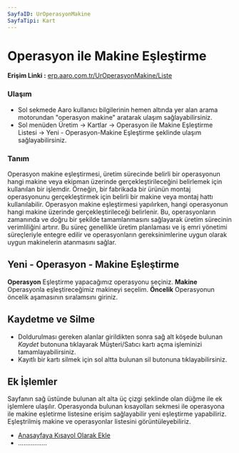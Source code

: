 ```yaml
---
SayfaID: UrOperasyonMakine
SayfaTipi: Kart
---
```


# Operasyon ile Makine Eşleştirme

**Erişim Linki :** [erp.aaro.com.tr/UrOperasyonMakine/Liste](erp.aaro.com.tr/UrOperasyonMakine/Liste)

### Ulaşım

- Sol sekmede Aaro kullanıcı bilgilerinin hemen altında yer alan arama motorundan "operasyon makine" aratarak ulaşım sağlayabilirsiniz.
- Sol menüden Üretim -> Kartlar -> Operasyon ile Makine Eşleştirme Listesi -> Yeni - Operasyon-Makine Eşleştirme şeklinde ulaşım sağlayabilirsiniz. 

### Tanım

Operasyon makine eşleştirmesi, üretim sürecinde belirli bir operasyonun hangi makine veya ekipman üzerinde gerçekleştirileceğini belirlemek için kullanılan bir işlemdir.
Örneğin, bir fabrikada bir ürünün montaj operasyonunu gerçekleştirmek için belirli bir makine veya montaj hattı kullanılabilir. 
Operasyon makine eşleştirmesi yapılırken, hangi operasyonun hangi makine üzerinde gerçekleştirileceği belirlenir. 
Bu, operasyonların zamanında ve doğru bir şekilde tamamlanmasını sağlayarak üretim sürecinin verimliliğini artırır.
Bu süreç genellikle üretim planlaması ve iş emri yönetimi süreçleriyle entegre edilir ve operasyonların gereksinimlerine uygun olarak uygun makinelerin atanmasını sağlar. 

## Yeni - Operasyon - Makine Eşleştirme

**Operasyon** Eşleştirme yapacağımız operasyonu seçiniz.
**Makine** Operasyonla eşleştireceğimiz makineyi seçelim.
**Öncelik** Operasyonun öncelik aşamasının sıralamsını giriniz.

## Kaydetme ve Silme

- Doldurulması gereken alanlar girildikten sonra sağ alt köşede bulunan *Kaydet* butonuna tıklayarak Müşteri/Satıcı kartı açma işleminizi tamamlayabilirsiniz.
- Kayıtlı bir kartı silmek için sol altta bulunan sil butonuna tıklayabilirsiniz.

## Ek İşlemler

 Sayfanın sağ üstünde bulunan alt alta üç çizgi şeklinde olan düğme ile ek işlemlere ulaşılır.
 Operasyonda bulunan kısayolları sekmesi ile operasyona ile makine eşletirme listesine erişim sağlayabilir yeni eşleştirme yapabiliriz.
 Eşleştrilmiş makine ve operasyonlar listesini görüntüleyebiliriz.
- [Anasayfaya Kısayol Olarak Ekle](../TemelOzellikler/KisaYollaraEkleme.md)
- ................

